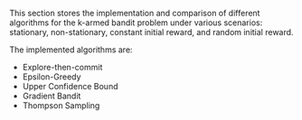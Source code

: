 This section stores the implementation and comparison of different algorithms for the k-armed bandit problem under various scenarios:
stationary, non-stationary, constant initial reward, and random initial reward.

The implemented algorithms are:

- Explore-then-commit
- Epsilon-Greedy
- Upper Confidence Bound
- Gradient Bandit
- Thompson Sampling